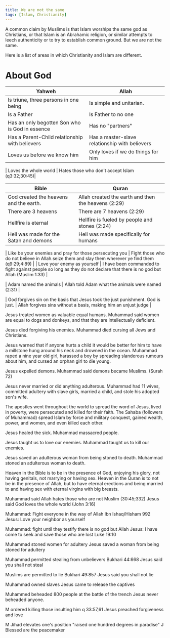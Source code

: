 ```yaml
---
title: We are not the same
tags: [Islam, Christianity]
---
```


A common claim by Muslims is that Islam worships the same god as Christians, or that Islam is an Abrahamic religion, or similar attempts to leech authenticity or to try to establish common ground. But we are not the same.

Here is a list of areas in which Christianity and Islam are different.

# About God

| Yahweh      | Allah |
| ----------- | ----------- |
| Is triune, three persons in one being | Is simple and unitarian. |
| Is a Father |  Is Father to no one |
| Has an only begotten Son who is God in essence | Has no "partners" |
| Has a Parent-Child relationship with believers | Has a master-slave relationship with believers |
| Loves us before we know him | Only loves if we do things for him | 

| Loves the whole world | Hates those who don't accept Islam (q3:32;30:45)|




| Bible | Quran |
| ----- | ----- |
| God created the heavens and the earth. | Allah created the earth and then the heavens (2:29) |
| There are 3 heavens | There are 7 heavens (2:29) |
| Hellfire is eternal | Hellfire is fueled by people and stones (2:24) |
| Hell was made for the Satan and demons | Hell was made specifically for humans |

| Like be your enemies and pray for those persecuting you | Fight those who do not believe in Allah.seize them and slay them wherever ye find them  (q9:29;4:89) |
| Love your enemy as yourself | I have been commanded to fight against people so long as they do not declare that there is no god but Allah (Muslim 1:33) |


| Adam named the animals | Allah told Adam what the animals were named (2:31) |

| God forgives sin on the basis that Jesus took the just punishment. God is just. | Allah forgives sins without a basis, making him an unjust judge | 


Jesus treated women as valuable equal humans.
Muhammad said women are equal to dogs and donkeys, and that they are intellectually deficient.

Jesus died forgiving his enemies.
Muhammad died cursing all Jews and Christians.

Jesus warned that if anyone hurts a child it would be better for him to have a millstone hung around his neck and drowned in the ocean.
Muhammad raped a nine year old girl, harassed a boy by spreading slanderous rumours about him, and cursed an orphan girl to die young.

Jesus expelled demons.
Muhammad said demons became Muslims. (Surah 72)

Jesus never married or did anything adulterous.
Muhammad had 11 wives, committed adultery with slave girls, married a child, and stole his adopted son's wife. 

The apostles went throughout the world to spread the word of Jesus, lived in poverty, were persecuted and killed for their faith.
The Sahaba (followers of Muhammad) spread Islam by force and military conquest, gained wealth, power, and women, and even killed each other.

Jesus healed the sick.
Muhammad massacred people.

Jesus taught us to love our enemies. 
Muhammad taught us to kill our enemies.

Jesus saved an adulterous woman from being stoned to death.
Muhammad stoned an adulterous woman to death.




 
Heaven in the Bible is to be in the presence of God, enjoying his glory, not having genitals, not marrying or having sex.
Heaven in the Quran is to not be in the presence of Allah, but to have eternal erections and being married to and having sex with eternal virgins with big breasts.


Muhammad said Allah hates those who are not Muslim (30:45;332)
Jesus said God loves the whole world (John 3:16)

Muhammad: Fight everyone in the way of Allah Ibn Ishaq/Hisham 992
Jesus: Love your neighbor as yourself

Muhammad: fight until they testify there is no god but Allah
Jesus: I have come to seek and save those who are lost Luke 19:10

Muhammad stoned women for adultery
Jesus saved a woman from being stoned for adultery

Muhammad permitted stealing from unbelievers Bukhari 44:668
Jesus said you shall not steal

Muslims are permitted to lie Bukhari 49:857
Jesus said you shall not lie 

Muhammad owned slaves
Jesus came to release the captives

Muhammed beheaded 800 people at the battle of the trench
Jesus never beheaded anyone.

M ordered killing those insulting him  q 33:57,61
Jesus preached forgiveness and love

M Jihad elevates one's position "raised one hundred degrees in paradise"
J Blessed are the peacemaker 